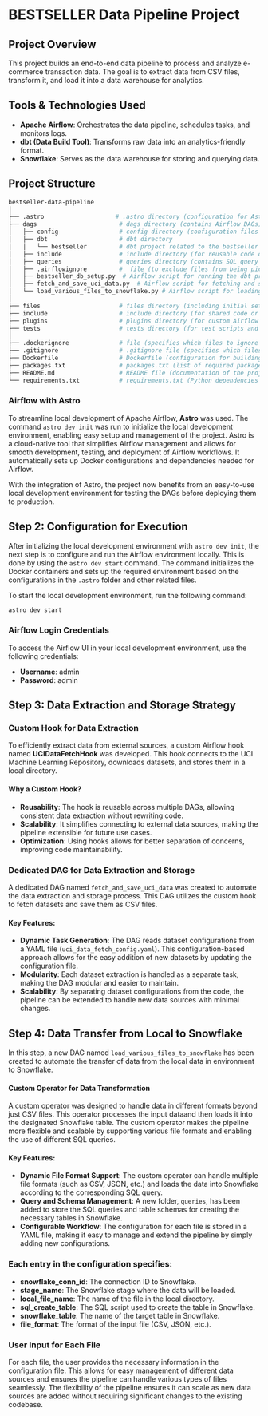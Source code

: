 # BESTSELLER Data Pipeline Project

## Project Overview
This project builds an end-to-end data pipeline to process and analyze e-commerce transaction data. The goal is to extract data from CSV files, transform it, and load it into a data warehouse for analytics.

## Tools & Technologies Used
- **Apache Airflow**: Orchestrates the data pipeline, schedules tasks, and monitors logs.
- **dbt (Data Build Tool)**: Transforms raw data into an analytics-friendly format.
- **Snowflake**: Serves as the data warehouse for storing and querying data.

## Project Structure
```bash
bestseller-data-pipeline
│
├── .astro                    # .astro directory (configuration for Astro)
├── dags                       # dags directory (contains Airflow DAGs)
│   ├── config                 # config directory (configuration files for Airflow dags)
│   ├── dbt                    # dbt directory 
│   │   └── bestseller         # dbt project related to the bestseller data pipeline
│   ├── include                # include directory (for reusable code or resources)
│   ├── queries                # queries directory (contains SQL query files used in DAGs)
│   ├── .airflowignore         #  file (to exclude files from being picked up by Airflow)
│   ├── bestseller_db_setup.py  # Airflow script for running the dbt project and testing
│   ├── fetch_and_save_uci_data.py  # Airflow script for fetching and saving UCI data
│   └── load_various_files_to_snowflake.py # Airflow script for loading local data into Snowflake
│
├── files                      # files directory (including initial setup and necessary instructions)
├── include                    # include directory (for shared code or libraries)
├── plugins                    # plugins directory (for custom Airflow plugins)
├── tests                      # tests directory (for test scripts and validation)
│
├── .dockerignore              # file (specifies which files to ignore during Docker builds)
├── .gitignore                 # .gitignore file (specifies which files to ignore in version control)
├── Dockerfile                 # Dockerfile (configuration for building the Docker image)
├── packages.txt               # packages.txt (list of required packages or dependencies)
├── README.md                  # README file (documentation of the project)
└── requirements.txt           # requirements.txt (Python dependencies for the project)
```

### Airflow with Astro

To streamline local development of Apache Airflow, **Astro** was used. The command `astro dev init` was run to initialize the local development environment, enabling easy setup and management of the project. Astro is a cloud-native tool that simplifies Airflow management and allows for smooth development, testing, and deployment of Airflow workflows. It automatically sets up Docker configurations and dependencies needed for Airflow.

With the integration of Astro, the project now benefits from an easy-to-use local development environment for testing the DAGs before deploying them to production.

## Step 2: Configuration for Execution

After initializing the local development environment with `astro dev init`, the next step is to configure and run the Airflow environment locally. This is done by using the `astro dev start` command. The command initializes the Docker containers and sets up the required environment based on the configurations in the `.astro` folder and other related files.

To start the local development environment, run the following command:

```bash
astro dev start
```
### Airflow Login Credentials

To access the Airflow UI in your local development environment, use the following credentials:

- **Username**: admin
- **Password**: admin

## Step 3: Data Extraction and Storage Strategy

### Custom Hook for Data Extraction

To efficiently extract data from external sources, a custom Airflow hook named **UCIDataFetchHook** was developed. This hook connects to the UCI Machine Learning Repository, downloads datasets, and stores them in a local directory.

#### Why a Custom Hook?
- **Reusability**: The hook is reusable across multiple DAGs, allowing consistent data extraction without rewriting code.
- **Scalability**: It simplifies connecting to external data sources, making the pipeline extensible for future use cases.
- **Optimization**: Using hooks allows for better separation of concerns, improving code maintainability.

### Dedicated DAG for Data Extraction and Storage

A dedicated DAG named `fetch_and_save_uci_data` was created to automate the data extraction and storage process. This DAG utilizes the custom hook to fetch datasets and save them as CSV files.

#### Key Features:
- **Dynamic Task Generation**: The DAG reads dataset configurations from a YAML file (`uci_data_fetch_config.yaml`). This configuration-based approach allows for the easy addition of new datasets by updating the configuration file.
- **Modularity**: Each dataset extraction is handled as a separate task, making the DAG modular and easier to maintain.
- **Scalability**: By separating dataset configurations from the code, the pipeline can be extended to handle new data sources with minimal changes.


## Step 4: Data Transfer from Local to Snowflake

In this step, a new DAG named `load_various_files_to_snowflake` has been created to automate the transfer of data from the local data in environment to Snowflake.

#### Custom Operator for Data Transformation

A custom operator was designed to handle data in different formats beyond just CSV files. This operator processes the input dataand then loads it into the designated Snowflake table. The custom operator makes the pipeline more flexible and scalable by supporting various file formats and enabling the use of different SQL queries.

#### Key Features:
- **Dynamic File Format Support**: The custom operator can handle multiple file formats (such as CSV, JSON, etc.) and loads the data into Snowflake according to the corresponding SQL query.
- **Query and Schema Management**: A new folder, `queries`, has been added to store the SQL queries and table schemas for creating the necessary tables in Snowflake.
- **Configurable Workflow**: The configuration for each file is stored in a YAML file, making it easy to manage and extend the pipeline by simply adding new configurations.

### Each entry in the configuration specifies:

- **snowflake_conn_id**: The connection ID to Snowflake.
- **stage_name**: The Snowflake stage where the data will be loaded.
- **local_file_name**: The name of the file in the local directory.
- **sql_create_table**: The SQL script used to create the table in Snowflake.
- **snowflake_table**: The name of the target table in Snowflake.
- **file_format**: The format of the input file (CSV, JSON, etc.).

### User Input for Each File

For each file, the user provides the necessary information in the configuration file. This allows for easy management of different data sources and ensures the pipeline can handle various types of files seamlessly. The flexibility of the pipeline ensures it can scale as new data sources are added without requiring significant changes to the existing codebase.





